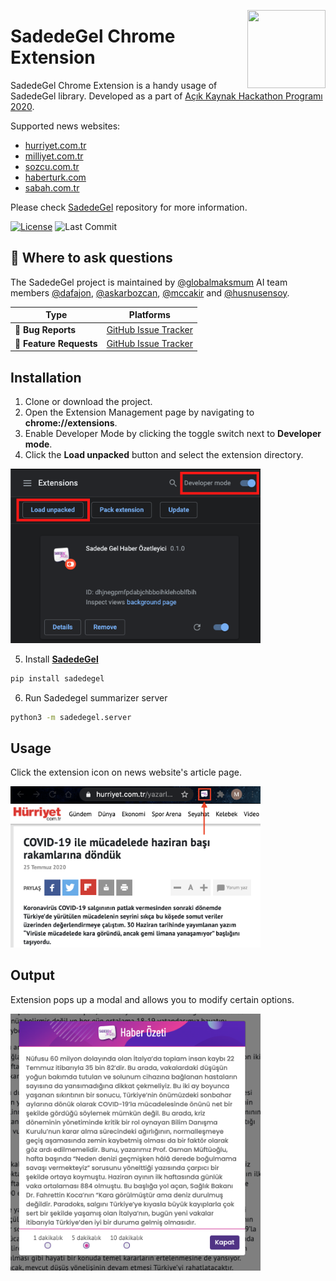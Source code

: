 <a href="http://sadedegel.ai"><img src="https://sadedegel.ai/dist/img/logo-2.png?s=280&v=4" width="125" height="125" align="right" /></a>

# SadedeGel Chrome Extension

SadedeGel Chrome Extension is a handy usage of SadedeGel library. Developed as a part of [Açık Kaynak Hackathon Programı 2020](https://www.acikhack.com/).

Supported news websites:
* [hurriyet.com.tr](https://www.hurriyet.com.tr/)
* [milliyet.com.tr](https://www.milliyet.com.tr/)
* [sozcu.com.tr](https://www.sozcu.com.tr/)
* [haberturk.com](https://haberturk.com/)
* [sabah.com.tr](https://www.sabah.com.tr/)

Please check [SadedeGel](https://github.com/GlobalMaksimum/sadedegel) repository for more information.

[![License](https://img.shields.io/pypi/l/sadedegel)](https://github.com/GlobalMaksimum/sadedegel-chrome-extension/blob/master/LICENSE)
![Last Commit](https://img.shields.io/github/last-commit/globalmaksimum/sadedegel-chrome-extension?style=plastic&logo=GitHub)

## 💬 Where to ask questions

The SadedeGel project is maintained by [@globalmaksmum](https://github.com/GlobalMaksimum) AI team members
[@dafajon](https://github.com/dafajon),
[@askarbozcan](https://github.com/askarbozcan),
[@mccakir](https://github.com/mccakir) and 
[@husnusensoy](https://github.com/husnusensoy). 

| Type                     | Platforms                                              |
| ------------------------ | ------------------------------------------------------ |
| 🚨 **Bug Reports**       | [GitHub Issue Tracker]                                 |
| 🎁 **Feature Requests**  | [GitHub Issue Tracker]                                 |

[github issue tracker]: https://github.com/GlobalMaksimum/sadedegel-chrome-extension/issues

## Installation

1. Clone or download the project. 
2. Open the Extension Management page by navigating to <b>chrome://extensions</b>. 
3. Enable Developer Mode by clicking the toggle switch next to <b>Developer mode</b>. 
4. Click the <b>Load unpacked</b> button and select the extension directory. 

<img src="images/load_extension.png" width="400"> 

5. Install <b>[SadedeGel](https://github.com/GlobalMaksimum/sadedegel)</b> 
```bash 
pip install sadedegel
``` 
6. Run Sadedegel summarizer server
```bash
python3 -m sadedegel.server 
```


## Usage
Click the extension icon on news website's article page.

<img src="images/usage.png" width="400">

## Output
Extension pops up a modal and allows you to modify certain options.

<img src="images/modal.png" width="400">
